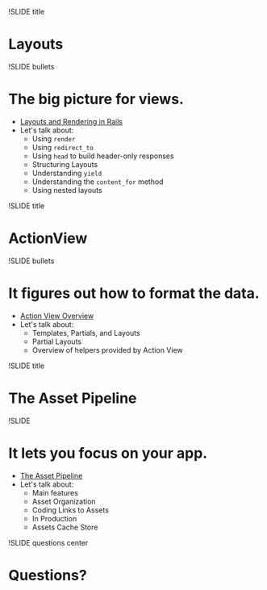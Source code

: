 !SLIDE title
# Layouts

!SLIDE bullets
# The big picture for views.

* [Layouts and Rendering in Rails](http://guides.rubyonrails.org/layouts_and_rendering.html)
* Let's talk about:
    * Using `render`
    * Using `redirect_to`
    * Using `head` to build header-only responses
    * Structuring Layouts
    * Understanding `yield`
    * Understanding the `content_for` method
    * Using nested layouts


!SLIDE title
# ActionView


!SLIDE bullets
# It figures out how to format the data.

* [Action View Overview](http://guides.rubyonrails.org/action_view_overview.html)
* Let's talk about:
    * Templates, Partials, and Layouts
    * Partial Layouts
    * Overview of helpers provided by Action View


!SLIDE title
# The Asset Pipeline

!SLIDE
# It lets you focus on your app.

* [The Asset Pipeline](http://guides.rubyonrails.org/asset_pipeline.html)
* Let's talk about:
    * Main features
    * Asset Organization
    * Coding Links to Assets
    * In Production
    * Assets Cache Store


!SLIDE questions center
# Questions?
